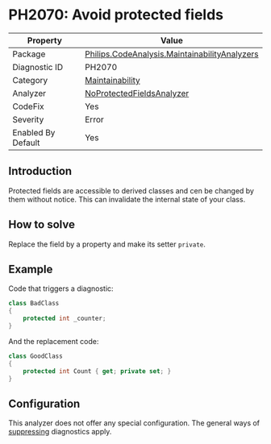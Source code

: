 # PH2070: Avoid protected fields

| Property | Value  |
|--|--|
| Package | [Philips.CodeAnalysis.MaintainabilityAnalyzers](https://www.nuget.org/packages/Philips.CodeAnalysis.MaintainabilityAnalyzers) |
| Diagnostic ID | PH2070 |
| Category  | [Maintainability](../Maintainability.md) |
| Analyzer | [NoProtectedFieldsAnalyzer](https://github.com/philips-software/roslyn-analyzers/blob/main/Philips.CodeAnalysis.MaintainabilityAnalyzers/Maintainability/NoProtectedFieldsAnalyzer.cs)
| CodeFix  | Yes |
| Severity | Error |
| Enabled By Default | Yes |

## Introduction

Protected fields are accessible to derived classes and cen be changed by them without notice. This can invalidate the internal state of your class.

## How to solve

Replace the field by a property and make its setter `private`.

## Example

Code that triggers a diagnostic:
``` cs
class BadClass
{
    protected int _counter;
}

```

And the replacement code:
``` cs
class GoodClass
{
    protected int Count { get; private set; }
}

```

## Configuration

This analyzer does not offer any special configuration. The general ways of [suppressing](https://learn.microsoft.com/en-us/dotnet/fundamentals/code-analysis/suppress-warnings) diagnostics apply.
